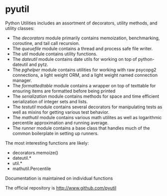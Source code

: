 pyutil
======
Python Utilities includes an assortment of decorators, utility methods, and utility classes:
- The _decorators_ module primarily contains memoization, benchmarking, coroutine, and tail call recursion.
- The _queuefile_ module contains a thread and process safe file writer.
- The _util_ module contains utility functions.
- The _dateutil_ module contains date utils for working on top of python-dateutil and pytz.
- The _pghelper_ module contains utilities for working with raw psycopg2 connections, a light weight ORM, and a light weight named connection manager.
- The _formattedtable_ module contains a wrapper on top of texttable for ensuring items are formatted before being printed
- The _serialization_ module contains methods for space and time efficient serialization of integer sets and lists.
- The _testutil_ module contains several decorators for manipulating tests as well as mixins for getting various test behavior.
- The _mathutil_ module contains various math utilites as well as logarithmic percentile approximation and running average.
- The _runner_ module contains a base class that handles much of the common boilerplate in setting up runners.

The most interesting functions are likely:
- decorators.memoize()
- dateutil.\*
- util.\*
- mathutil.Percentile

Documentation is maintained on individual functions

The official repository is http://www.github.com/pyutil
